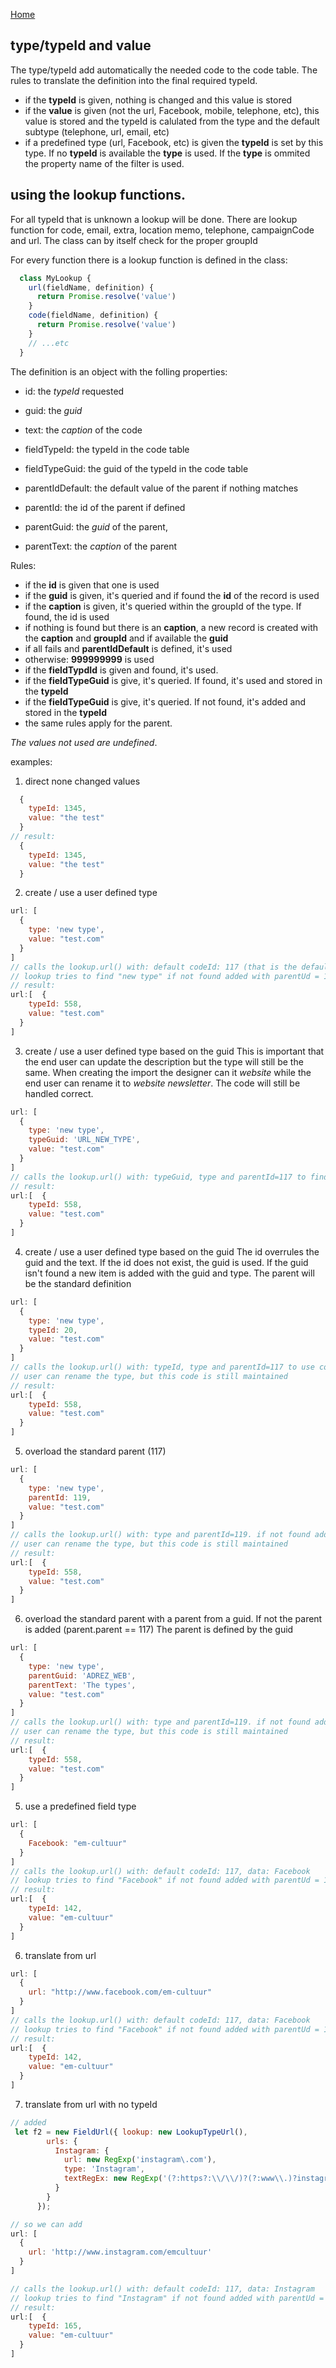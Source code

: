 [Home](../README.md)

## type/typeId and value
The type/typeId add automatically the needed code to the code table. The rules to translate the definition
into the final required typeId.
- if the **typeId** is given, nothing is changed and this value is stored
- if the **value** is given (not the url, Facebook, mobile, telephone, etc), this value is stored and the typeId is calulated
from the type and the default subtype (telephone, url, email, etc)
- if a predefined type (url, Facebook, etc) is given the **typeId** is set by this type. If no **typeId** is available the **type** is used. If
the **type** is ommited the property name of the filter is used.

## using the lookup functions.
For all typeId that is unknown a lookup will be done. There are lookup function for code, email, extra, location memo, telephone, campaignCode and url. The class
can by itself check for the proper groupId


For every function there is a lookup function is defined in the class:
```javascript
  class MyLookup {
    url(fieldName, definition) {
      return Promise.resolve('value')
    }
    code(fieldName, definition) {
      return Promise.resolve('value')
    }
    // ...etc
  }
```
The definition is an object with the folling properties:
  - id: the _typeId_ requested
  - guid: the _guid_
  - text: the _caption_ of the code
  
  - fieldTypeId: the typeId in the code table
  - fieldTypeGuid: the guid of the typeId in the code table

  - parentIdDefault: the default value of the parent if nothing matches
  - parentId: the id of the parent if defined
  - parentGuid: the _guid_ of the parent,
  - parentText: the _caption_ of the parent

Rules:
- if the **id** is given that one is used
- if the **guid** is given, it's queried and if found the **id** of the record is used
- if the **caption** is given, it's queried within the groupId of the type. If found, the id is used
- if nothing is found but there is an **caption**, a new record is created with the **caption** and **groupId** and if available the **guid**
- if all fails and **parentIdDefault** is defined, it's used
- otherwise: **999999999** is used 
- if the **fieldTypdId** is given and found, it's used.
- if the **fieldTypeGuid** is give, it's queried. If found, it's used and stored in the **typeId**
- if the **fieldTypeGuid** is give, it's queried. If not found, it's added and stored in the **typeId**
- the same rules apply for the parent.

_The values not used are undefined_.

examples:

1. direct none changed values
```javascript
  {
    typeId: 1345,
    value: "the test"
  }
// result:
  {
    typeId: 1345,
    value: "the test"
  }
```

2. create / use a user defined type
```javascript
url: [
  {
    type: 'new type',
    value: "test.com"
  }
]
// calls the lookup.url() with: default codeId: 117 (that is the default codeId for url), data: "new type"
// lookup tries to find "new type" if not found added with parentUd = 117
// result:
url:[  {
    typeId: 558,
    value: "test.com"
  }
]
```

3. create / use a user defined type based on the guid
This is important that the end user can update the description but the type will still be the same. When creating
the import the designer can it _website_ while the end user can rename it to _website newsletter_. The code will still
be handled correct.
```javascript
url: [
  {
    type: 'new type',
    typeGuid: 'URL_NEW_TYPE',
    value: "test.com"
  }
]
// calls the lookup.url() with: typeGuid, type and parentId=117 to find/add the code
// result:
url:[  {
    typeId: 558,
    value: "test.com"
  }
]
```
4. create / use a user defined type based on the guid
The id overrules the guid and the text. If the id does not exist, the guid is used. If the guid isn't found a new item
is added with the guid and type. The parent will be the standard definition
```javascript
url: [
  {
    type: 'new type',
    typeId: 20,
    value: "test.com"
  }
]
// calls the lookup.url() with: typeId, type and parentId=117 to use code typeId = 20. if not found add the new type if not found with parentId = 117
// user can rename the type, but this code is still maintained
// result:
url:[  {
    typeId: 558,
    value: "test.com"
  }
]
```
5. overload the standard parent (117)
```javascript
url: [
  {
    type: 'new type',    
    parentId: 119,
    value: "test.com"
  }
]
// calls the lookup.url() with: type and parentId=119. if not found add add code { type, parentId = 119 }
// user can rename the type, but this code is still maintained
// result:
url:[  {
    typeId: 558,
    value: "test.com"
  }
]
```
6. overload the standard parent with a parent from a guid. If not the parent is added (parent.parent == 117)
The parent is defined by the guid
```javascript
url: [
  {
    type: 'new type',    
    parentGuid: 'ADREZ_WEB',
    parentText: 'The types',
    value: "test.com"
  }
]
// calls the lookup.url() with: type and parentId=119. if not found add add code { type, parent.guid = 'ADREZ_GUID' }
// user can rename the type, but this code is still maintained
// result:
url:[  {
    typeId: 558,
    value: "test.com"
  }
]
```


5. use a predefined field type
```javascript
url: [
  {
    Facebook: "em-cultuur"    
  }
]
// calls the lookup.url() with: default codeId: 117, data: Facebook
// lookup tries to find "Facebook" if not found added with parentUd = 117
// result:
url:[  {
    typeId: 142,
    value: "em-cultuur"
  }
]
```

6. translate from url
```javascript
url: [
  {
    url: "http://www.facebook.com/em-cultuur"    
  }
]
// calls the lookup.url() with: default codeId: 117, data: Facebook
// lookup tries to find "Facebook" if not found added with parentUd = 117
// result:
url:[  {
    typeId: 142,
    value: "em-cultuur"
  }
]
```


7. translate from url with no typeId
```javascript
// added
 let f2 = new FieldUrl({ lookup: new LookupTypeUrl(),
        urls: {
          Instagram: {
            url: new RegExp('instagram\.com'),
            type: 'Instagram',
            textRegEx: new RegExp('(?:https?:\\/\\/)?(?:www\\.)?instagram\\.com\\/(?:(?:\\w)*#!\\/)?(?:pages\\/)?(?:[\\w\\-]*\\/)*([\\w\\-\\.]*)')
          }
        }
      });

// so we can add
url: [
  {
    url: 'http://www.instagram.com/emcultuur'
  }
]

// calls the lookup.url() with: default codeId: 117, data: Instagram
// lookup tries to find "Instagram" if not found added with parentUd = 117
// result:
url:[  {
    typeId: 165,
    value: "em-cultuur"
  }
]
```
